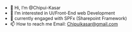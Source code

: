 - 👋 Hi, I’m @Chipui-Kasar
- 👀 I’m interested in Ui/Front-End web Development
- 🌱 currently engaged with SPFx (Sharepoint Framework)
- 📫 How to reach me 
  Email: Chipuikasar@gmail.com

<!---
Chipui-Kasar/Chipui-Kasar is a ✨ special ✨ repository because its `README.md` (this file) appears on your GitHub profile.
You can click the Preview link to take a look at your changes.
--->
